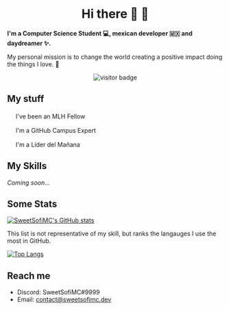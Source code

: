 <h1 align="center">
  Hi there 👋 🌸
</h1>

**I'm a Computer Science Student 💻, mexican developer :mexico: and daydreamer ✨.**

My personal mission is to change the world creating a positive impact doing the things I love. 💖

<!-- todo 
* [ ] See my work section
* [ ] Add link to personal website when finished
* [ ] Add link to Devpost
-->

<p align="center">
  <img src="https://visitor-badge.glitch.me/badge?page_id=sweetsofimc.sweetsofimc" alt="visitor badge"/>
</p>

## My stuff
  
[<img src="https://user-images.githubusercontent.com/7455707/136626398-7fa3c90b-3f02-4739-8bb9-54312c2030d9.png" width="16" height="16" />](https://fellowship.mlh.io/) I've been an MLH Fellow

[<img src="https://user-images.githubusercontent.com/7455707/136626260-a3b5d820-6f8a-4f04-a5d3-fab0aae6b776.png" width="16" height="16" />](https://education.github.com/) I'm a GitHub Campus Expert

[<img src="https://user-images.githubusercontent.com/7455707/136626898-4b43a110-89f7-40be-bb9e-d98e572ac46b.png" width="16" height="16" />](http://lideresdelmanana.itesm.mx/) I'm a Líder del Mañana

## My Skills

<!-- todo 
* [ ] shileds section sorted by color
-->
_Coming soon..._

## Some Stats

[![SweetSofiMC's GitHub stats](https://github-readme-stats.vercel.app/api?username=SweetSofiMC&show_icons=true&theme=radical&count_private=true)](https://github.com/anuraghazra/github-readme-stats)

This list is not representative of my skill, but ranks the langauges I use the most in GitHub.

[![Top Langs](https://github-readme-stats.vercel.app/api/top-langs/?username=sweetsofimc&layout=compact)](https://github.com/anuraghazra/github-readme-stats)

## Reach me

<!-- todo
* [ ] Fancy icons for each social media
* [ ] Add Twitter once moved to professional account
* [ ] Add linkedin once updated to gender identity
* [ ] Add pronouns once I came out
-->

* Discord: SweetSofiMC#9999
* Email: contact@sweetsofimc.dev
